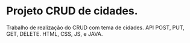 # Projeto CRUD de cidades. 

Trabalho de realização do CRUD com tema de cidades.
API
POST, PUT, GET, DELETE.
HTML, CSS, JS, e JAVA.
